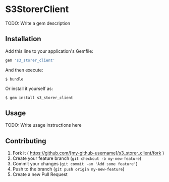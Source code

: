 # S3StorerClient

TODO: Write a gem description

## Installation

Add this line to your application's Gemfile:

```ruby
gem 's3_storer_client'
```

And then execute:

    $ bundle

Or install it yourself as:

    $ gem install s3_storer_client

## Usage

TODO: Write usage instructions here

## Contributing

1. Fork it ( https://github.com/[my-github-username]/s3_storer_client/fork )
2. Create your feature branch (`git checkout -b my-new-feature`)
3. Commit your changes (`git commit -am 'Add some feature'`)
4. Push to the branch (`git push origin my-new-feature`)
5. Create a new Pull Request
